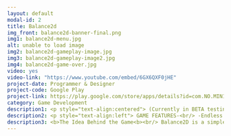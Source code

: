 ```yaml
---
layout: default
modal-id: 2
title: Balance2d
img_front: balance2d-banner-final.png
img1: balance2d-menu.jpg
alt: unable to load image
img2: balance2d-gameplay-image.jpg
img3: balance2d-gameplay-image2.jpg
img4: balance2d-game-over.jpg
video: yes
video-link: "https://www.youtube.com/embed/6GX6QXF0jHE"
project-date: Programmer & Designer
project-code: Google Play
project-link: https://play.google.com/store/apps/details?id=com.NO.MIN10
category: Game Development
description1: <p style="text-align:centered"> (Currently in BETA testing)<br/> Built using the Unity Game Engine and typed in C#.<br/> Accept the challenge and survive to achieve as high of a score as you can! Simple and addictive game! Just hop in and balance the log to save yourself from the lava!!.<br/> <b>Balance2D is available to download for free on the Google Play Store.<b></p>
description2: <p style="text-align:left"> GAME FEATURES-<br/> -Endless fun with challenging enemy monsters falling from the sky.<br/> -Clean art style for a simple and enjoyable experience.<br/> -Simple screen controls.<br/> -Leader boards to compete with strangers across the globe. (coming soon)</p>
description3: <b>The Idea Behind the Game<b><br/> Balance2D is a simple and fun to play game of the hypercasual game genre. The player has the ability to move left and right in order to be able to to balance the log. On mobile devices the on screen controls are divided from the middle of the screen, that is if touch is detected on the left half of the screen, the player model moves left and in the other case, it moves right.
---
```

